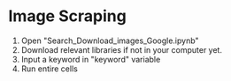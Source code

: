 # Image Scraping
1. Open "Search_Download_images_Google.ipynb"
2. Download relevant libraries if not in your computer yet.
3. Input a keyword in "keyword" variable
4. Run entire cells
